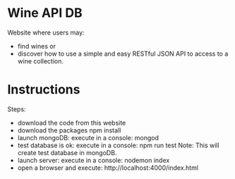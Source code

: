 # Wine API DB
Website where users may:
- find wines or
- discover how to use a simple and easy RESTful JSON API to access to a wine collection.

# Instructions
Steps:
- download the code from this website
- download the packages
npm install
- launch mongoDB: execute in a console:
mongod
- test database is ok: execute in a console:
npm run test
Note: This will create test database in mongoDB.
- launch server: execute in a console:
nodemon index
- open a browser and execute:
http://localhost:4000/index.html
